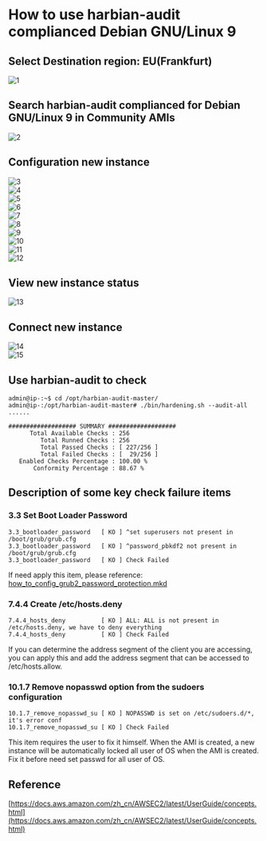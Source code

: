 # How to use harbian-audit complianced Debian GNU/Linux 9  

## Select Destination region: EU(Frankfurt)  
![1](./picture/how-to-use-AMI-01.png)  

## Search harbian-audit complianced for Debian GNU/Linux 9 in Community AMIs  
![2](./picture/how-to-use-AMI-02.png)  

## Configuration new instance  
![3](./picture/how-to-use-AMI-03.png)  
![4](./picture/how-to-use-AMI-04.png)  
![5](./picture/how-to-use-AMI-05.png)  
![6](./picture/how-to-use-AMI-06.png)  
![7](./picture/how-to-use-AMI-07.png)  
![8](./picture/how-to-use-AMI-08.png)  
![9](./picture/how-to-use-AMI-09.png)  
![10](./picture/how-to-use-AMI-10.png)  
![11](./picture/how-to-use-AMI-11.png)  
![12](./picture/how-to-use-AMI-12.png)  

## View new instance status  
![13](./picture/how-to-use-AMI-13.png)  

## Connect new instance  
![14](./picture/how-to-use-AMI-14.png)  
![15](./picture/how-to-use-AMI-15.png)  

## Use harbian-audit to check   
```
admin@ip-:~$ cd /opt/harbian-audit-master/
admin@ip-:/opt/harbian-audit-master# ./bin/hardening.sh --audit-all
......

################### SUMMARY ###################
      Total Available Checks : 256
         Total Runned Checks : 256
         Total Passed Checks : [ 227/256 ]
         Total Failed Checks : [  29/256 ]
   Enabled Checks Percentage : 100.00 %
       Conformity Percentage : 88.67 %
```

##  Description of some key check failure items   

### 3.3 Set Boot Loader Password  
```
3.3_bootloader_password   [ KO ] ^set superusers not present in /boot/grub/grub.cfg
3.3_bootloader_password   [ KO ] ^password_pbkdf2 not present in /boot/grub/grub.cfg
3.3_bootloader_password   [ KO ] Check Failed
```

If need apply this item, please reference:
[how_to_config_grub2_password_protection.mkd](https://github.com/hardenedlinux/harbian-audit/blob/master/docs/configurations/manual-operation-docs/how_to_config_grub2_password_protection.mkd)   

### 7.4.4 Create /etc/hosts.deny  
```
7.4.4_hosts_deny          [ KO ] ALL: ALL is not present in /etc/hosts.deny, we have to deny everything
7.4.4_hosts_deny          [ KO ] Check Failed
```
If you can determine the address segment of the client you are accessing, you can apply this and add the address segment that can be accessed to /etc/hosts.allow.  

### 10.1.7  Remove nopasswd option from the sudoers configuration  
```
10.1.7_remove_nopasswd_su [ KO ] NOPASSWD is set on /etc/sudoers.d/*, it's error conf
10.1.7_remove_nopasswd_su [ KO ] Check Failed
```  
This item requires the user to fix it himself. When the AMI is created, a new instance will be automatically locked all user of OS when the AMI is created.  Fix it before need set passwd for all user of OS.  

## Reference   
[https://docs.aws.amazon.com/zh_cn/AWSEC2/latest/UserGuide/concepts.html](https://docs.aws.amazon.com/zh_cn/AWSEC2/latest/UserGuide/concepts.html)    



